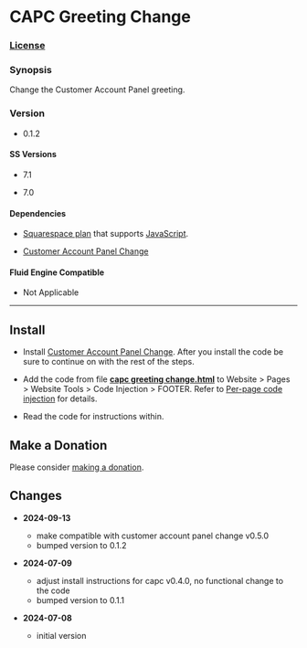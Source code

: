# CAPC Greeting Change

### [License][1]

### Synopsis

Change the Customer Account Panel greeting.

### Version

  * 0.1.2

#### SS Versions

  * 7.1
  
  * 7.0

#### Dependencies

  * [Squarespace plan][2] that supports [JavaScript][3].
  
  * [Customer Account Panel Change][4]

#### Fluid Engine Compatible

  * Not Applicable

---

## Install

* Install [Customer Account Panel Change][5]. After you install the code be
  sure to continue on with the rest of the steps.
  
* Add the code from file **[capc greeting change.html][6]** to Website > Pages >
  Website Tools > Code Injection > FOOTER. Refer to [Per-page code injection][7]
  for details.
  
* Read the code for instructions within.

## Make a Donation

Please consider [making a donation][8].

## Changes

* **2024-09-13**

  * make compatible with customer account panel change v0.5.0
  * bumped version to 0.1.2
  
* **2024-07-09**

  * adjust install instructions for capc v0.4.0, no functional change to the
    code
  * bumped version to 0.1.1
  
* **2024-07-08**

  * initial version

[1]: https://github.com/tomsWebConsulting/twcsl/blob/main/LICENSE.txt#L1
[2]: https://www.squarespace.com/pricing
[3]: https://en.wikipedia.org/wiki/JavaScript
[4]: https://github.com/tomsWebConsulting/twcsl/tree/main/Element/Customer%20Account%20Panel/Customer%20Account%20Panel%20Change
[5]: https://github.com/tomsWebConsulting/twcsl/tree/main/Element/Customer%20Account%20Panel/Customer%20Account%20Panel%20Change#customer-account-panel-change
[6]: capc%20greeting%20change.html#L1
[7]: https://support.squarespace.com/hc/en-us/articles/205815908-Using-code-injection#toc-add-code-to-code-injection
[8]: https://github.com/tomsWebConsulting/twcsl#make-a-donation
